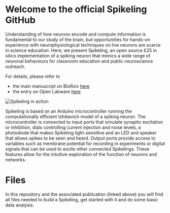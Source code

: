 ﻿# Welcome to the official Spikeling GitHub

Understanding of how neurons encode and compute information is fundamental to our study of the brain, but opportunities for hands-on experience with neurophysiological techniques on live neurons are scarce in science education. Here, we present Spikeling, an open source £25 in silico implementation of a spiking neuron that mimics a wide range of neuronal behaviours for classroom education and public neuroscience outreach.

For details, please refer to
- the main manuscript on BioRxiv [here](https://www.biorxiv.org/content/early/2018/05/21/327502) 
- the entry on Open Labware [here](https://open-labware.net/projects/spikeling/)

![Spikeling in action](https://openlabwaredotnet.files.wordpress.com/2018/05/spikeling-picci.png)


Spikeling is based on an Arduino microcontroller running the computationally efficient Izhikevich model of a spiking neuron.  The microcontroller is connected to input ports that simulate synaptic excitation or inhibition, dials controlling current injection and noise levels, a photodiode that makes Spikeling light-sensitive and an LED and speaker that allows spikes to be seen and heard. Output ports provide access to variables such as membrane potential for recording in experiments or digital signals that can be used to excite other connected Spikelings. These features allow for the intuitive exploration of the function of neurons and networks.

# Files

In this repository and the associated publication (linked above) you will find all files needed to build a Spikeling, get started with it and do some basic data analysis.



